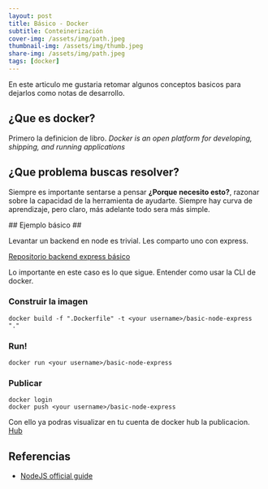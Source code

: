 ```yaml
---
layout: post
title: Básico - Docker
subtitle: Conteinerización
cover-img: /assets/img/path.jpeg
thumbnail-img: /assets/img/thumb.jpeg
share-img: /assets/img/path.jpeg
tags: [docker]
---
```


En este articulo me gustaria retomar algunos conceptos basicos para dejarlos como notas de desarrollo.

## ¿Que es docker? ##

Primero la definicion de libro. *Docker is an open platform for developing, shipping, and running applications*

## ¿Que problema buscas resolver? ##

Siempre es importante sentarse a pensar **¿Porque necesito esto?**, razonar sobre la capacidad de la herramienta de ayudarte. 
Siempre hay curva de aprendizaje, pero claro, más adelante todo sera más simple.

## Ejemplo básico ##

Levantar un backend en node es trivial. Les comparto uno con express.

[Repositorio backend express básico](https://github.com/KariVillagran/basic-node-express "basic-node-express")

Lo importante en este caso es lo que sigue. Entender como usar la CLI de docker.

### Construir la imagen ###

```
docker build -f ".Dockerfile" -t <your username>/basic-node-express "."
```

### Run! ###
```
docker run <your username>/basic-node-express
```

### Publicar ###

```
docker login
docker push <your username>/basic-node-express
```

Con ello ya podras visualizar en tu cuenta de docker hub la publicacion. [Hub](https://hub.docker.com/r/akarinavillagrani/basic-node-express "hub basic-node-express") 

## Referencias

* [NodeJS official guide](https://nodejs.org/de/docs/guides/nodejs-docker-webapp/)